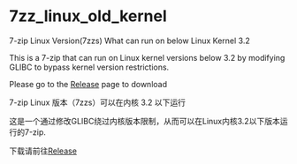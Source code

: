 # 7zz_linux_old_kernel
7-zip Linux Version(7zzs) What can run on below Linux Kernel 3.2

This is a 7-zip that can run on Linux kernel versions below 3.2 by modifying GLIBC to bypass kernel version restrictions.

Please go to the [Release](https://github.com/slzKud/7zz_linux_old_kernel/releases) page to download

7-zip Linux 版本（7zzs）可以在内核 3.2 以下运行

这是一个通过修改GLIBC绕过内核版本限制，从而可以在Linux内核3.2以下版本运行的7-zip.

下载请前往[Release](https://github.com/slzKud/7zz_linux_old_kernel/releases)
